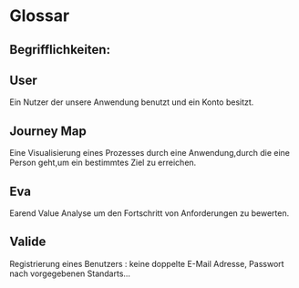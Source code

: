 # Glossar
## **Begrifflichkeiten:**

## **User**
Ein Nutzer der unsere Anwendung benutzt und ein Konto besitzt.

## **Journey Map**
Eine Visualisierung eines Prozesses durch eine Anwendung,durch die eine Person geht,um ein bestimmtes Ziel zu erreichen.  

## **Eva**
Earend Value Analyse um den Fortschritt von Anforderungen zu bewerten.

## **Valide**
Registrierung eines Benutzers : keine doppelte E-Mail Adresse, Passwort nach vorgegebenen Standarts...

